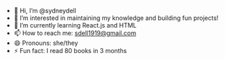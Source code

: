 - 👋 Hi, I’m @sydneydell
- 👀 I’m interested in maintaining my knowledge and building fun projects!
- 🌱 I’m currently learning React.js and HTML
- 📫 How to reach me: sdell1919@gmail.com
- 😄 Pronouns: she/they
- ⚡ Fun fact: I read 80 books in 3 months
